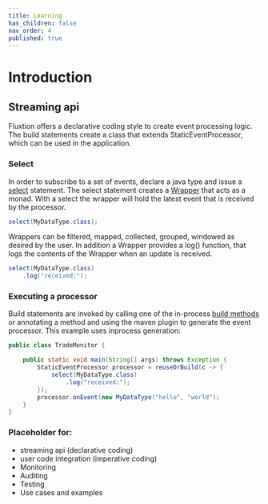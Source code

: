 ```yaml
---
title: Learning
has_children: false
nav_order: 4
published: true
---
```


# Introduction

## Streaming api

Fluxtion offers a declarative coding style to create event processing logic. The build
statements create a class that extends StaticEventProcessor, which can be used in the
application.

### Select
In order to subscribe to a set of events, declare a java type and issue a [select](https://github.com/v12technology/fluxtion/tree/{{site.fluxtion_version}}/extensions/streaming/builder/src/main/java/com/fluxtion/ext/streaming/builder/factory/EventSelect.java#L35) statement.
The select statement creates a [Wrapper](https://github.com/v12technology/fluxtion/tree/{{site.fluxtion_version}}/extensions/streaming/api/src/main/java/com/fluxtion/ext/streaming/api/Wrapper.java) 
that acts as a monad. With a select the wrapper will hold the latest event that is received by the processor.

```java
select(MyDataType.class);
```

Wrappers can be filtered, mapped, collected, grouped, windowed as desired by the user.
In addition a Wrapper provides a log() function, that logs the contents of the Wrapper 
when an update is received.

```java
select(MyDataType.class)
    .log("received:");
```

### Executing a processor
Build statements are invoked by calling one of the in-process [build methods](https://github.com/v12technology/fluxtion/tree/{{site.fluxtion_version}}/generator/src/main/java/com/fluxtion/generator/compiler/InprocessSepCompiler.java#L154)
or annotating a method and using the maven plugin to generate the event processor.
This example uses inprocess generation:

```java
public class TradeMonitor {

    public static void main(String[] args) throws Exception {
        StaticEventProcessor processor = reuseOrBuild(c -> {
            select(MyDataType.class)
                .log("received:");
        });
        processor.onEvent(new MyDataType("hello", "world");
    }
}
```



### Placeholder for:
- streaming api (declarative coding)
- user code integration (imperative coding)
- Monitoring
- Auditing
- Testing
- Use cases and examples
